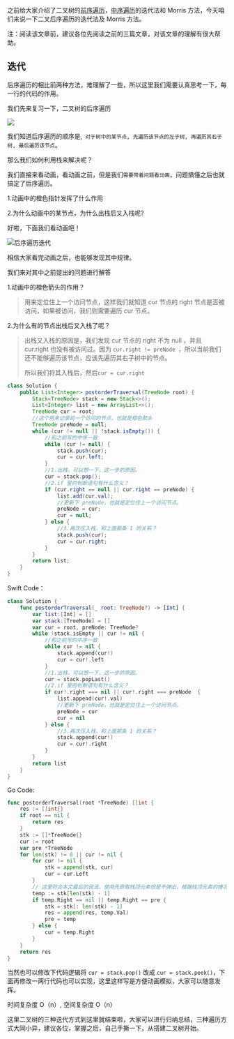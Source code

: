 之前给大家介绍了二叉树的[前序遍历]()，[中序遍历]()的迭代法和 Morris 方法，今天咱们来说一下二叉后序遍历的迭代法及 Morris 方法。

注：阅读该文章前，建议各位先阅读之前的三篇文章，对该文章的理解有很大帮助。

## 迭代

后序遍历的相比前两种方法，难理解了一些，所以这里我们需要认真思考一下，每一行的代码的作用。

我们先来复习一下，二叉树的后序遍历

![](https://cdn.jsdelivr.net/gh/tan45du/test@master/photo/后序遍历.2bx6qccr1q1w.gif)

我们知道后序遍历的顺序是,` 对于树中的某节点, 先遍历该节点的左子树, 再遍历其右子树, 最后遍历该节点`。

那么我们如何利用栈来解决呢？

我们直接来看动画，看动画之前，但是我们`需要带着问题看动画`，问题搞懂之后也就搞定了后序遍历。

1.动画中的橙色指针发挥了什么作用

2.为什么动画中的某节点，为什么出栈后又入栈呢?

好啦，下面我们看动画吧！

![后序遍历迭代](https://img-blog.csdnimg.cn/20210622160754912.gif)

相信大家看完动画之后，也能够发现其中规律。

我们来对其中之前提出的问题进行解答

1.动画中的橙色箭头的作用？

> 用来定位住上一个访问节点，这样我们就知道 cur 节点的 right 节点是否被访问，如果被访问，我们则需要遍历 cur 节点。

2.为什么有的节点出栈后又入栈了呢？

> 出栈又入栈的原因是，我们发现 cur 节点的 right 不为 null ，并且 cur.right 也没有被访问过。因为 `cur.right != preNode `，所以当前我们还不能够遍历该节点，应该先遍历其右子树中的节点。
>
> 所以我们将其入栈后，然后`cur = cur.right`

```java
class Solution {
    public List<Integer> postorderTraversal(TreeNode root) {
        Stack<TreeNode> stack = new Stack<>();
        List<Integer> list = new ArrayList<>();
        TreeNode cur = root;
        //这个用来记录前一个访问的节点，也就是橙色箭头
        TreeNode preNode = null;
        while (cur != null || !stack.isEmpty()) {
            //和之前写的中序一致
            while (cur != null) {
                stack.push(cur);
                cur = cur.left;
            }
            //1.出栈，可以想一下，这一步的原因。
            cur = stack.pop();
            //2.if 里的判断语句有什么含义？
            if (cur.right == null || cur.right == preNode) {
                list.add(cur.val);
                //更新下 preNode，也就是定位住上一个访问节点。
                preNode = cur;
                cur = null;
            } else {
                //3.再次压入栈，和上面那条 1 的关系？
                stack.push(cur);
                cur = cur.right;
            }
        }
        return list;
    }
}
```

Swift Code：

```swift
class Solution {
    func postorderTraversal(_ root: TreeNode?) -> [Int] {
        var list:[Int] = []
        var stack:[TreeNode] = []
        var cur = root, preNode: TreeNode?
        while !stack.isEmpty || cur != nil {
            //和之前写的中序一致
            while cur != nil {
                stack.append(cur!)
                cur = cur!.left
            }
            //1.出栈，可以想一下，这一步的原因。
            cur = stack.popLast()
            //2.if 里的判断语句有什么含义？
            if cur!.right === nil || cur!.right === preNode  {
                list.append(cur!.val)
                //更新下 preNode，也就是定位住上一个访问节点。
                preNode = cur
                cur = nil
            } else {
                //3.再次压入栈，和上面那条 1 的关系？
                stack.append(cur!)
                cur = cur!.right
            }
        }
        return list
    }
}
```

Go Code:

```go
func postorderTraversal(root *TreeNode) []int {
    res := []int{}
    if root == nil {
        return res
    }
    stk := []*TreeNode{}
    cur := root
    var pre *TreeNode
    for len(stk) != 0 || cur != nil {
        for cur != nil {
            stk = append(stk, cur)
            cur = cur.Left
        }
        // 这里符合本文最后的说法，使用先获取栈顶元素但是不弹出，根据栈顶元素的情况进行响应的处理。
        temp := stk[len(stk) - 1]
        if temp.Right == nil || temp.Right == pre {
            stk = stk[: len(stk) - 1]
            res = append(res, temp.Val)
            pre = temp
        } else {
            cur = temp.Right
        }
    }
    return res
}
```

当然也可以修改下代码逻辑将 `cur = stack.pop()` 改成 `cur = stack.peek()`，下面再修改一两行代码也可以实现，这里这样写是方便动画模拟，大家可以随意发挥。

时间复杂度 O（n）, 空间复杂度 O（n）

这里二叉树的三种迭代方式到这里就结束啦，大家可以进行归纳总结，三种遍历方式大同小异，建议各位，掌握之后，自己手撕一下，从搭建二叉树开始。
